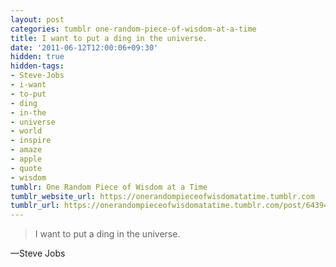 ```yaml
---
layout: post
categories: tumblr one-random-piece-of-wisdom-at-a-time
title: I want to put a ding in the universe.
date: '2011-06-12T12:00:06+09:30'
hidden: true
hidden-tags:
- Steve-Jobs
- i-want
- to-put
- ding
- in-the
- universe
- world
- inspire
- amaze
- apple
- quote
- wisdom
tumblr: One Random Piece of Wisdom at a Time
tumblr_website_url: https://onerandompieceofwisdomatatime.tumblr.com
tumblr_url: https://onerandompieceofwisdomatatime.tumblr.com/post/6439409433/i-want-to-put-a-ding-in-the-universe
---
```

> I want to put a ding in the universe.

—Steve Jobs
